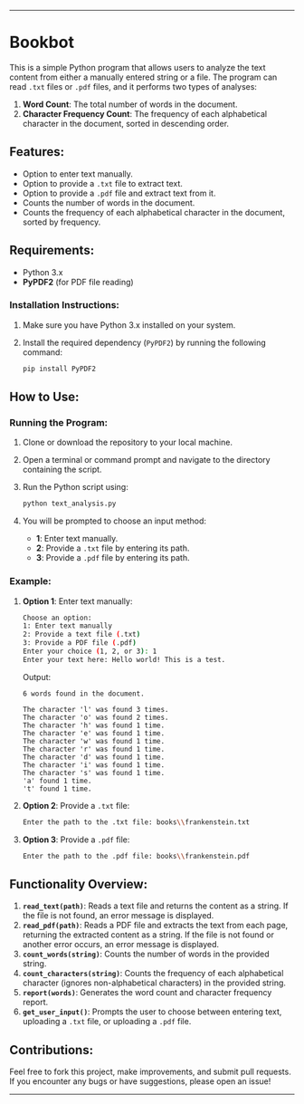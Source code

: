 
---

# Bookbot

This is a simple Python program that allows users to analyze the text content from either a manually entered string or a file. The program can read `.txt` files or `.pdf` files, and it performs two types of analyses:

1. **Word Count**: The total number of words in the document.
2. **Character Frequency Count**: The frequency of each alphabetical character in the document, sorted in descending order.

## Features:
- Option to enter text manually.
- Option to provide a `.txt` file to extract text.
- Option to provide a `.pdf` file and extract text from it.
- Counts the number of words in the document.
- Counts the frequency of each alphabetical character in the document, sorted by frequency.

## Requirements:
- Python 3.x
- **PyPDF2** (for PDF file reading)

### Installation Instructions:
1. Make sure you have Python 3.x installed on your system.
2. Install the required dependency (`PyPDF2`) by running the following command:

   ```bash
   pip install PyPDF2
   ```

## How to Use:
### Running the Program:
1. Clone or download the repository to your local machine.
2. Open a terminal or command prompt and navigate to the directory containing the script.
3. Run the Python script using:

   ```bash
   python text_analysis.py
   ```

4. You will be prompted to choose an input method:
   - **1**: Enter text manually.
   - **2**: Provide a `.txt` file by entering its path.
   - **3**: Provide a `.pdf` file by entering its path.

### Example:

1. **Option 1**: Enter text manually:
   ```bash
   Choose an option:
   1: Enter text manually
   2: Provide a text file (.txt)
   3: Provide a PDF file (.pdf)
   Enter your choice (1, 2, or 3): 1
   Enter your text here: Hello world! This is a test.
   ```

   Output:
   ```
   6 words found in the document.

   The character 'l' was found 3 times.
   The character 'o' was found 2 times.
   The character 'h' was found 1 time.
   The character 'e' was found 1 time.
   The character 'w' was found 1 time.
   The character 'r' was found 1 time.
   The character 'd' was found 1 time.
   The character 'i' was found 1 time.
   The character 's' was found 1 time.
   'a' found 1 time.
   't' found 1 time.
   ```

2. **Option 2**: Provide a `.txt` file:
   ```bash
   Enter the path to the .txt file: books\\frankenstein.txt
   ```

3. **Option 3**: Provide a `.pdf` file:
   ```bash
   Enter the path to the .pdf file: books\\frankenstein.pdf
   ```

## Functionality Overview:
1. **`read_text(path)`**: Reads a text file and returns the content as a string. If the file is not found, an error message is displayed.
2. **`read_pdf(path)`**: Reads a PDF file and extracts the text from each page, returning the extracted content as a string. If the file is not found or another error occurs, an error message is displayed.
3. **`count_words(string)`**: Counts the number of words in the provided string.
4. **`count_characters(string)`**: Counts the frequency of each alphabetical character (ignores non-alphabetical characters) in the provided string.
5. **`report(words)`**: Generates the word count and character frequency report.
6. **`get_user_input()`**: Prompts the user to choose between entering text, uploading a `.txt` file, or uploading a `.pdf` file.


## Contributions:
Feel free to fork this project, make improvements, and submit pull requests. If you encounter any bugs or have suggestions, please open an issue!

---
